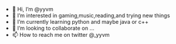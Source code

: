 - 👋 Hi, I’m @yyvm
- 👀 I’m interested in gaming,music,reading,and trying new things
- 🌱 I’m currently learning python and maybe java or c++
- 💞️ I’m looking to collaborate on ...
- 📫 How to reach me on twitter @_yyvm

<!---
yyvm/yyvm is a ✨ special ✨ repository because its `README.md` (this file) appears on your GitHub profile.
You can click the Preview link to take a look at your changes.
--->
